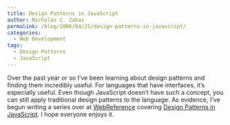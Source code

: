 ```yaml
---
title: Design Patterns in JavaScript
author: Nicholas C. Zakas
permalink: /blog/2006/04/25/design-patterns-in-javascript/
categories:
  - Web Development
tags:
  - Design Patterns
  - JavaScript
---
```

Over the past year or so I&#8217;ve been learning about design patterns and finding them incredibly useful. For languages that have interfaces, it&#8217;s especially useful. Even though JavaScript doesn&#8217;t have such a concept, you can still apply traditional design patterns to the language. As evidence, I&#8217;ve begun writing a series over at <a title="WebReference" rel="external" href="http://www.webreference.com">WebReference</a> covering <a title="Design Patterns in JavaScript, Part 1" rel="external" href="http://webreference.com/r/pg/javascript/ncz/column5/">Design Patterns in JavaScript</a>. I hope everyone enjoys it.
